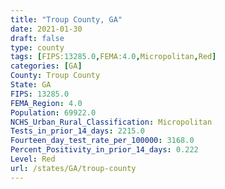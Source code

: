 ```yaml
---
title: "Troup County, GA"
date: 2021-01-30
draft: false
type: county
tags: [FIPS:13285.0,FEMA:4.0,Micropolitan,Red]
categories: [GA]
County: Troup County
State: GA
FIPS: 13285.0
FEMA_Region: 4.0
Population: 69922.0
NCHS_Urban_Rural_Classification: Micropolitan
Tests_in_prior_14_days: 2215.0
Fourteen_day_test_rate_per_100000: 3168.0
Percent_Positivity_in_prior_14_days: 0.222
Level: Red
url: /states/GA/troup-county
---
```



